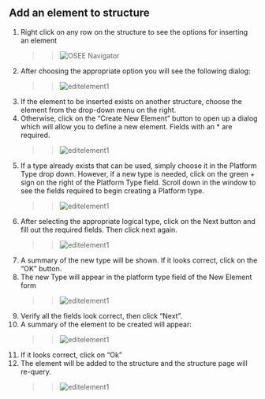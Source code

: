 ## Add an element to structure

1. Right click on any row on the structure to see the options for inserting an element
    > > ![OSEE Navigator](assets/images/mim/addelement1.jpg)
2. After choosing the appropriate option you will see the following dialog:
    > > ![editelement1](assets/images/mim/addelement2.jpg)
3. If the element to be inserted exists on another structure, choose the element from the drop-down menu on the right.
4. Otherwise, click on the “Create New Element” button to open up a dialog which will allow you to define a new element. Fields with an \* are required.
    > > ![editelement1](assets/images/mim/addelement3.jpg)
5. If a type already exists that can be used, simply choose it in the Platform Type drop down. However, if a new type is needed, click on the green + sign on the right of the Platform Type field. Scroll down in the window to see the fields required to begin creating a Platform type.
    > > ![editelement1](assets/images/mim/addelement4.jpg)
6. After selecting the appropriate logical type, click on the Next button and fill out the required fields. Then click next again.
    > > ![editelement1](assets/images/mim/addelement5.jpg)
7. A summary of the new type will be shown. If it looks correct, click on the “OK” button.
8. The new Type will appear in the platform type field of the New Element form
    > > ![editelement1](assets/images/mim/addelement6.jpg)
9. Verify all the fields look correct, then click “Next”.
10. A summary of the element to be created will appear:
    > > ![editelement1](assets/images/mim/addelement7.jpg)
11. If it looks correct, click on “Ok”
12. The element will be added to the structure and the structure page will re-query.
    > > ![editelement1](assets/images/mim/addelement8.jpg)
